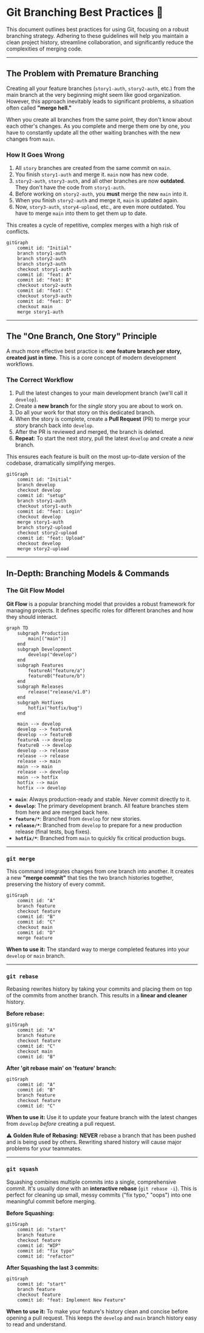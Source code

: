 # Git Branching Best Practices 🌳

This document outlines best practices for using Git, focusing on a robust branching strategy. Adhering to these guidelines will help you maintain a clean project history, streamline collaboration, and significantly reduce the complexities of merging code.

-----

## The Problem with Premature Branching

Creating all your feature branches (`story1-auth`, `story2-auth`, etc.) from the main branch at the very beginning might seem like good organization. However, this approach inevitably leads to significant problems, a situation often called **"merge hell."**

When you create all branches from the same point, they don't know about each other's changes. As you complete and merge them one by one, you have to constantly update all the other waiting branches with the new changes from `main`.

### How It Goes Wrong

1.  All `story` branches are created from the same commit on `main`.
2.  You finish `story1-auth` and merge it. `main` now has new code.
3.  `story2-auth`, `story3-auth`, and all other branches are now **outdated**. They don't have the code from `story1-auth`.
4.  Before working on `story2-auth`, you **must** merge the new `main` into it.
5.  When you finish `story2-auth` and merge it, `main` is updated again.
6.  Now, `story3-auth`, `story4-upload`, etc., are even more outdated. You have to merge `main` into them to get them up to date.

This creates a cycle of repetitive, complex merges with a high risk of conflicts.

```mermaid
gitGraph
    commit id: "Initial"
    branch story1-auth
    branch story2-auth
    branch story3-auth
    checkout story1-auth
    commit id: "feat: A"
    commit id: "feat: B"
    checkout story2-auth
    commit id: "feat: C"
    checkout story3-auth
    commit id: "feat: D"
    checkout main
    merge story1-auth
```

-----

## The "One Branch, One Story" Principle

A much more effective best practice is: **one feature branch per story, created just in time.** This is a core concept of modern development workflows.

### The Correct Workflow

1.  Pull the latest changes to your main development branch (we'll call it `develop`).
2.  Create a **new branch** for the *single* story you are about to work on.
3.  Do all your work for that story on this dedicated branch.
4.  When the story is complete, create a **Pull Request** (PR) to merge your story branch back into `develop`.
5.  After the PR is reviewed and merged, the branch is deleted.
6.  **Repeat**: To start the next story, pull the latest `develop` and create a *new* branch.

This ensures each feature is built on the most up-to-date version of the codebase, dramatically simplifying merges.

```mermaid
gitGraph
    commit id: "Initial"
    branch develop
    checkout develop
    commit id: "setup"
    branch story1-auth
    checkout story1-auth
    commit id: "feat: Login"
    checkout develop
    merge story1-auth
    branch story2-upload
    checkout story2-upload
    commit id: "feat: Upload"
    checkout develop
    merge story2-upload
```

-----

## In-Depth: Branching Models & Commands

### The Git Flow Model

**Git Flow** is a popular branching model that provides a robust framework for managing projects. It defines specific roles for different branches and how they should interact.

```mermaid
graph TD
    subgraph Production
        main[("main")]
    end
    subgraph Development
        develop("develop")
    end
    subgraph Features
        featureA("feature/a")
        featureB("feature/b")
    end
    subgraph Releases
        release("release/v1.0")
    end
    subgraph Hotfixes
        hotfix("hotfix/bug")
    end

    main --> develop
    develop --> featureA
    develop --> featureB
    featureA --> develop
    featureB --> develop
    develop --> release
    release --> release
    release --> main
    main --> main
    release --> develop
    main --> hotfix
    hotfix --> main
    hotfix --> develop
```

  * **`main`**: Always production-ready and stable. Never commit directly to it.
  * **`develop`**: The primary development branch. All feature branches stem from here and are merged back here.
  * **`feature/*`**: Branched from `develop` for new stories.
  * **`release/*`**: Branched from `develop` to prepare for a new production release (final tests, bug fixes).
  * **`hotfix/*`**: Branched from `main` to quickly fix critical production bugs.

-----

### `git merge`

This command integrates changes from one branch into another. It creates a new **"merge commit"** that ties the two branch histories together, preserving the history of every commit.

```mermaid
gitGraph
    commit id: "A"
    branch feature
    checkout feature
    commit id: "B"
    commit id: "C"
    checkout main
    commit id: "D"
    merge feature
```

**When to use it:** The standard way to merge completed features into your `develop` or `main` branch.

-----

### `git rebase`

Rebasing rewrites history by taking your commits and placing them on top of the commits from another branch. This results in a **linear and cleaner** history.

**Before rebase:**
```mermaid
gitGraph
    commit id: "A"
    branch feature
    checkout feature
    commit id: "C"
    checkout main
    commit id: "B"
```

**After 'git rebase main' on 'feature' branch:**
```mermaid
gitGraph
    commit id: "A"
    commit id: "B"
    branch feature
    checkout feature
    commit id: "C"
```

**When to use it:** Use it to update your feature branch with the latest changes from `develop` *before* creating a pull request.

⚠️ **Golden Rule of Rebasing:** **NEVER** rebase a branch that has been pushed and is being used by others. Rewriting shared history will cause major problems for your teammates.

-----

### `git squash`

Squashing combines multiple commits into a single, comprehensive commit. It's usually done with an **interactive rebase** (`git rebase -i`). This is perfect for cleaning up small, messy commits ("fix typo," "oops") into one meaningful commit before merging.

**Before Squashing:**

```mermaid
gitGraph
    commit id: "start"
    branch feature
    checkout feature
    commit id: "WIP"
    commit id: "fix typo"
    commit id: "refactor"
```

**After Squashing the last 3 commits:**

```mermaid
gitGraph
    commit id: "start"
    branch feature
    checkout feature
    commit id: "feat: Implement New Feature"
```

**When to use it:** To make your feature's history clean and concise before opening a pull request. This keeps the `develop` and `main` branch history easy to read and understand. 